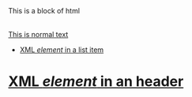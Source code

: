 <div>
  This is a <span>block</span> of html
</div>

<!--
  This is a comment
-->

<a href="http://example.com" title="This is an empty element" />

<a href="http://example.com"/>

<br />

This is normal text

* XML <i>element</i> in a list item

# XML <i>element</i> in an header

